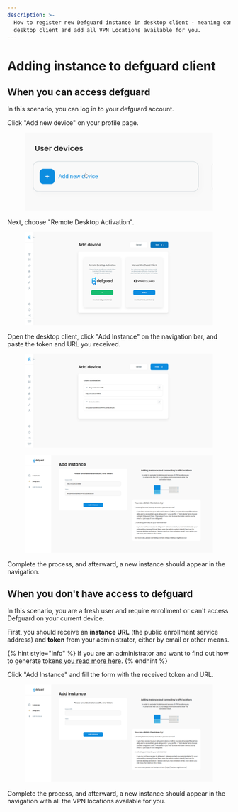 ```yaml
---
description: >-
  How to register new Defguard instance in desktop client - meaning configure a
  desktop client and add all VPN Locations available for you.
---
```


# Adding instance to defguard client

## When you can access defguard

In this scenario, you can log in to your defguard account.

Click "Add new device" on your profile page.

<figure><img src="../../../.gitbook/assets/image (5).png" alt=""><figcaption></figcaption></figure>

Next, choose "Remote Desktop Activation".

<figure><img src="../../../.gitbook/assets/image (6).png" alt=""><figcaption></figcaption></figure>

Open the desktop client, click "Add Instance" on the navigation bar, and paste the token and URL you received.

<figure><img src="../../../.gitbook/assets/image (10).png" alt=""><figcaption></figcaption></figure>

<figure><img src="../../../.gitbook/assets/image (11).png" alt=""><figcaption></figcaption></figure>

Complete the process, and afterward,  a new instance should appear in the navigation.

## When you don't have access to defguard

In this scenario, you are a fresh user and require enrollment or can't access Defguard on your current device.

First, you should receive an **instance URL** (the public enrollment service address) and **token** from your administrator, either by email or other means.

{% hint style="info" %}
If you are an administrator and want to find out how to generate tokens[ you read more here](../../../admin-and-features/wireguard/remote-desktop-activation.md).
{% endhint %}

Click "Add Instance" and fill the form with the received token and URL.

<figure><img src="../../../.gitbook/assets/image (4).png" alt=""><figcaption></figcaption></figure>

Complete the process, and afterward,  a new instance should appear in the navigation with all the VPN locations available for you.
